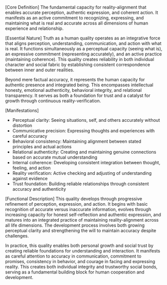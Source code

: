 [Core Definition]
The fundamental capacity for reality-alignment that enables accurate perception, authentic expression, and coherent action. It manifests as an active commitment to recognizing, expressing, and maintaining what is real and accurate across all dimensions of human experience and relationship.

[Essential Nature]
Truth as a human quality operates as an integrative force that aligns perception, understanding, communication, and action with what is real. It functions simultaneously as a perceptual capacity (seeing what is), an expressive commitment (representing accurately), and an active practice (maintaining coherence). This quality creates reliability in both individual character and social fabric by establishing consistent correspondence between inner and outer realities.

Beyond mere factual accuracy, it represents the human capacity for authentic presence and integrated being. This encompasses intellectual honesty, emotional authenticity, behavioral integrity, and relational transparency. It serves as both a foundation for trust and a catalyst for growth through continuous reality-verification.

[Manifestations]
- Perceptual clarity: Seeing situations, self, and others accurately without distortion
- Communicative precision: Expressing thoughts and experiences with careful accuracy
- Behavioral consistency: Maintaining alignment between stated principles and actual actions
- Relational authenticity: Creating and maintaining genuine connections based on accurate mutual understanding
- Internal coherence: Developing consistent integration between thought, feeling, and action
- Reality verification: Active checking and adjusting of understanding against evidence
- Trust foundation: Building reliable relationships through consistent accuracy and authenticity

[Functional Description]
This quality develops through progressive refinement of perception, expression, and action. It begins with basic recognition of accurate versus inaccurate information, evolves through increasing capacity for honest self-reflection and authentic expression, and matures into an integrated practice of maintaining reality-alignment across all life dimensions. The development process involves both growing perceptual clarity and strengthening the will to maintain accuracy despite challenges.

In practice, this quality enables both personal growth and social trust by creating reliable foundations for understanding and interaction. It manifests as careful attention to accuracy in communication, commitment to promises, consistency in behavior, and courage in facing and expressing reality. This creates both individual integrity and trustworthy social bonds, serving as a fundamental building block for human cooperation and development.